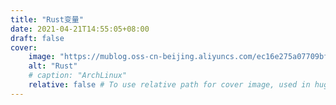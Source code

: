 ```yaml
---
title: "Rust变量"
date: 2021-04-21T14:55:05+08:00
draft: false
cover:
    image: "https://mublog.oss-cn-beijing.aliyuncs.com/ec16e275a07709bf0043bda9608de846.jpeg"
    alt: "Rust"
    # caption: "ArchLinux"
    relative: false # To use relative path for cover image, used in hugo Page-bundles
---
```


